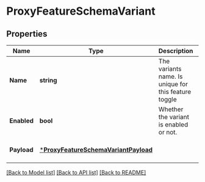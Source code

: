 # ProxyFeatureSchemaVariant

## Properties
Name | Type | Description | Notes
------------ | ------------- | ------------- | -------------
**Name** | **string** | The variants name. Is unique for this feature toggle | [default to null]
**Enabled** | **bool** | Whether the variant is enabled or not. | [default to null]
**Payload** | [***ProxyFeatureSchemaVariantPayload**](proxyFeatureSchema_variant_payload.md) |  | [optional] [default to null]

[[Back to Model list]](../README.md#documentation-for-models) [[Back to API list]](../README.md#documentation-for-api-endpoints) [[Back to README]](../README.md)

